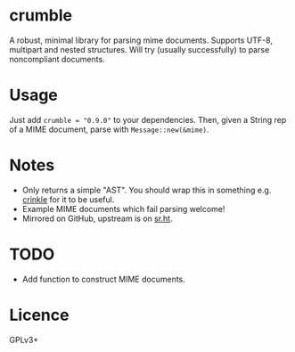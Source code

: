 # crumble

A robust, minimal library for parsing mime documents. Supports UTF-8, multipart and nested structures. Will try (usually successfully) to parse noncompliant documents.

# Usage

Just add `crumble = "0.9.0"` to your dependencies. Then, given a String rep of a MIME document, parse with `Message::new(&mime)`.

# Notes
- Only returns a simple "AST". You should wrap this in something e.g. [crinkle](https://git.sr.ht/~happy_shredder/crinkle) for it to be useful.
- Example MIME documents which fail parsing welcome!
- Mirrored on GitHub, upstream is on [sr.ht](https://git.sr.ht/~happy_shredder/crumble).

# TODO
- Add function to construct MIME documents.

# Licence
GPLv3+
